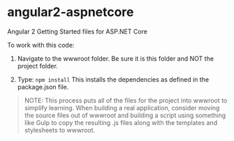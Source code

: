# angular2-aspnetcore
Angular 2 Getting Started files for ASP.NET Core

To work with this code:

1) Navigate to the wwwroot folder. Be sure it is this folder and NOT the project folder.

2) Type: `npm install`
    This installs the dependencies as defined in the package.json file.

>NOTE: This process puts all of the files for the project into wwwroot to simplify learning.
	  When building a real application, consider moving the source files out of
	  wwwroot and building a script using something like Gulp to copy the resulting
	  .js files along with the templates and stylesheets to wwwroot.
